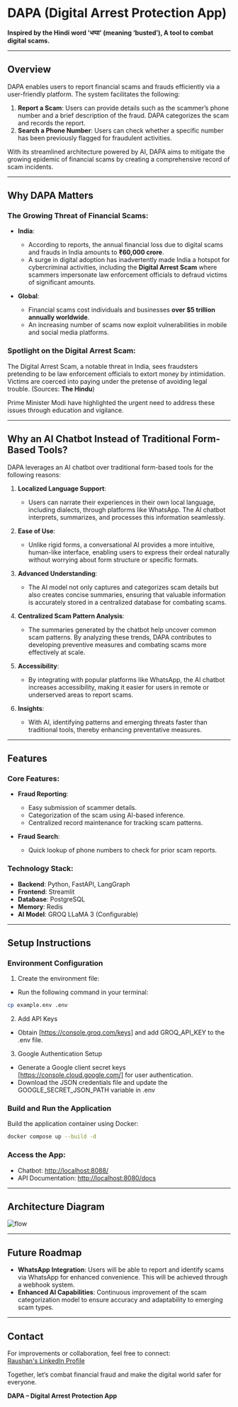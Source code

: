 # DAPA (Digital Arrest Protection App)

**Inspired by the Hindi word 'धप्पा' (meaning ‘busted’), A tool to combat digital scams.**

---

## Overview
DAPA enables users to report financial scams and frauds efficiently via a user-friendly platform. The system facilitates the following:

1. **Report a Scam**: Users can provide details such as the scammer’s phone number and a brief description of the fraud. DAPA categorizes the scam and records the report.
2. **Search a Phone Number**: Users can check whether a specific number has been previously flagged for fraudulent activities.

With its streamlined architecture powered by AI, DAPA aims to mitigate the growing epidemic of financial scams by creating a comprehensive record of scam incidents.

---

## Why DAPA Matters
### The Growing Threat of Financial Scams:
- **India**:
  - According to reports, the annual financial loss due to digital scams and frauds in India amounts to **₹60,000 crore**.
  - A surge in digital adoption has inadvertently made India a hotspot for cybercriminal activities, including the **Digital Arrest Scam** where scammers impersonate law enforcement officials to defraud victims of significant amounts.

- **Global**:
  - Financial scams cost individuals and businesses **over $5 trillion annually worldwide**.
  - An increasing number of scams now exploit vulnerabilities in mobile and social media platforms.

### Spotlight on the Digital Arrest Scam:
The Digital Arrest Scam, a notable threat in India, sees fraudsters pretending to be law enforcement officials to extort money by intimidation. Victims are coerced into paying under the pretense of avoiding legal trouble. (Sources: **The Hindu**)

Prime Minister Modi have highlighted the urgent need to address these issues through education and vigilance.

---

## Why an AI Chatbot Instead of Traditional Form-Based Tools?
DAPA leverages an AI chatbot over traditional form-based tools for the following reasons:

1. **Localized Language Support**:
   - Users can narrate their experiences in their own local language, including dialects, through platforms like WhatsApp. The AI chatbot interprets, summarizes, and processes this information seamlessly.

2. **Ease of Use**:
   - Unlike rigid forms, a conversational AI provides a more intuitive, human-like interface, enabling users to express their ordeal naturally without worrying about form structure or specific formats.

3. **Advanced Understanding**:
   - The AI model not only captures and categorizes scam details but also creates concise summaries, ensuring that valuable information is accurately stored in a centralized database for combating scams.

4. **Centralized Scam Pattern Analysis**:
   - The summaries generated by the chatbot help uncover common scam patterns. By analyzing these trends, DAPA contributes to developing preventive measures and combating scams more effectively at scale.

5. **Accessibility**:
   - By integrating with popular platforms like WhatsApp, the AI chatbot increases accessibility, making it easier for users in remote or underserved areas to report scams.

6. **Insights**:
   - With AI, identifying patterns and emerging threats faster than traditional tools, thereby enhancing preventative measures.

---

## Features
### Core Features:
- **Fraud Reporting**:
  - Easy submission of scammer details.
  - Categorization of the scam using AI-based inference.
  - Centralized record maintenance for tracking scam patterns.

- **Fraud Search**:
  - Quick lookup of phone numbers to check for prior scam reports.

### Technology Stack:
- **Backend**: Python, FastAPI, LangGraph
- **Frontend**: Streamlit
- **Database**: PostgreSQL
- **Memory**: Redis
- **AI Model**: GROQ LLaMA 3 (Configurable)

---

## Setup Instructions
### Environment Configuration
1. Create the environment file:
- Run the following command in your terminal:
```bash
cp example.env .env
```

2. Add API Keys
- Obtain [https://console.groq.com/keys] and add GROQ_API_KEY to the .env file.

3. Google Authentication Setup
- Generate a Google client secret keys [https://console.cloud.google.com/] for user authentication.
- Download the JSON credentials file and update the GOOGLE_SECRET_JSON_PATH variable in .env

### Build and Run the Application
Build the application container using Docker:
```bash
docker compose up --build -d
```

### Access the App:
- Chatbot: [http://localhost:8088/](http://localhost:8088/)
- API Documentation: [http://localhost:8080/docs](http://localhost:8080/docs)

---

## Architecture Diagram
![flow](https://github.com/user-attachments/assets/c51bd311-7b9b-4e9c-888b-190fc08e4da0)

---

## Future Roadmap
- **WhatsApp Integration**: Users will be able to report and identify scams via WhatsApp for enhanced convenience. This will be achieved through a webhook system.
- **Enhanced AI Capabilities**: Continuous improvement of the scam categorization model to ensure accuracy and adaptability to emerging scam types.
---

## Contact
For improvements or collaboration, feel free to connect:  
[Raushan's LinkedIn Profile](https://www.linkedin.com/in/raushan-in/)

Together, let’s combat financial fraud and make the digital world safer for everyone. 

**DAPA – Digital Arrest Protection App**

